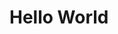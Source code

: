 # Hello World []([https://github.com/OndrejDudacek/OndrejDudacek/blob/main/hi%20(1).gif](https://github.com/OndrejDudacek/OndrejDudacek/blob/main/wave.gif)https://github.com/OndrejDudacek/OndrejDudacek/blob/main/wave.gif)



